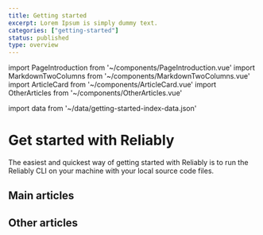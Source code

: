 ```yaml
---
title: Getting started
excerpt: Lorem Ipsum is simply dummy text.
categories: ["getting-started"]
status: published
type: overview
---
```

import PageIntroduction from '~/components/PageIntroduction.vue'
import MarkdownTwoColumns from '~/components/MarkdownTwoColumns.vue'
import ArticleCard from '~/components/ArticleCard.vue'
import OtherArticles from '~/components/OtherArticles.vue'

import data from '~/data/getting-started-index-data.json'

# Get started with Reliably

<PageIntroduction>
  The easiest and quickest way of getting started with Reliably is to run the Reliably CLI on your machine with your local source code files.
</PageIntroduction>

## Main articles

<MarkdownTwoColumns>
  <ArticleCard
    title="Install Reliably"
    description="Install the Reliably CLI and make your first Kubernetes manifest more reliable in minutes."
    link="/getting-started/install/"
  />
  <ArticleCard
    title="Login to Reliably"
    description="Authenticate the Reliably CLI with Reliably.com"
    link="/getting-started/login/"
  />
  <ArticleCard
    title="Scan your first project"
    description="Reliably helps you discover reliability concerns you may want to pay attention to."
    link="/getting-started/scan-your-first-project/"
  />
</MarkdownTwoColumns>

## Other articles

<OtherArticles :links="data.links" />